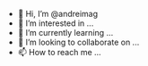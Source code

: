 - 👋 Hi, I’m @andreimag
- 👀 I’m interested in ...
- 🌱 I’m currently learning ...
- 💞️ I’m looking to collaborate on ...
- 📫 How to reach me ...

<!---
andreimag/andreimag is a ✨ special ✨ repository because its `README.md` (this file) appears on your GitHub profile.
You can click the Preview link to take a look at your changes.
--->
